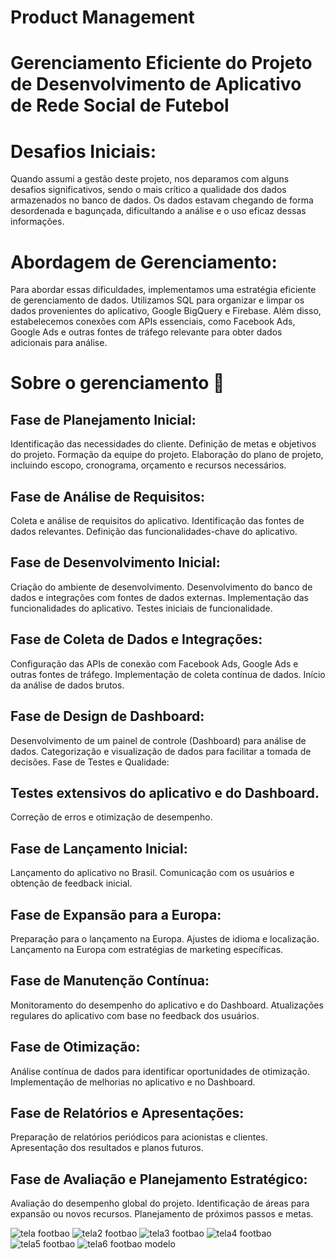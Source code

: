 # Product Management

# Gerenciamento Eficiente do Projeto de Desenvolvimento de Aplicativo de Rede Social de Futebol

# Desafios Iniciais:
Quando assumi a gestão deste projeto, nos deparamos com alguns desafios significativos, sendo o mais crítico a qualidade dos dados armazenados no banco de dados. Os dados estavam chegando de forma desordenada e bagunçada, dificultando a análise e o uso eficaz dessas informações.

# Abordagem de Gerenciamento:
Para abordar essas dificuldades, implementamos uma estratégia eficiente de gerenciamento de dados. Utilizamos SQL para organizar e limpar os dados provenientes do aplicativo, Google BigQuery e Firebase. Além disso, estabelecemos conexões com APIs essenciais, como Facebook Ads, Google Ads e outras fontes de tráfego relevante para obter dados adicionais para análise.

# Sobre o gerenciamento 👾

## Fase de Planejamento Inicial:
Identificação das necessidades do cliente.
Definição de metas e objetivos do projeto.
Formação da equipe do projeto.
Elaboração do plano de projeto, incluindo escopo, cronograma, orçamento e recursos necessários.

## Fase de Análise de Requisitos:
Coleta e análise de requisitos do aplicativo.
Identificação das fontes de dados relevantes.
Definição das funcionalidades-chave do aplicativo.

## Fase de Desenvolvimento Inicial:
Criação do ambiente de desenvolvimento.
Desenvolvimento do banco de dados e integrações com fontes de dados externas.
Implementação das funcionalidades do aplicativo.
Testes iniciais de funcionalidade.

## Fase de Coleta de Dados e Integrações:
Configuração das APIs de conexão com Facebook Ads, Google Ads e outras fontes de tráfego.
Implementação de coleta contínua de dados.
Início da análise de dados brutos.

## Fase de Design de Dashboard:
Desenvolvimento de um painel de controle (Dashboard) para análise de dados.
Categorização e visualização de dados para facilitar a tomada de decisões.
Fase de Testes e Qualidade:

## Testes extensivos do aplicativo e do Dashboard.
Correção de erros e otimização de desempenho.

## Fase de Lançamento Inicial:
Lançamento do aplicativo no Brasil.
Comunicação com os usuários e obtenção de feedback inicial.

## Fase de Expansão para a Europa:
Preparação para o lançamento na Europa.
Ajustes de idioma e localização.
Lançamento na Europa com estratégias de marketing específicas.

## Fase de Manutenção Contínua:
Monitoramento do desempenho do aplicativo e do Dashboard.
Atualizações regulares do aplicativo com base no feedback dos usuários.

## Fase de Otimização:
Análise contínua de dados para identificar oportunidades de otimização.
Implementação de melhorias no aplicativo e no Dashboard.

## Fase de Relatórios e Apresentações:
Preparação de relatórios periódicos para acionistas e clientes.
Apresentação dos resultados e planos futuros.

## Fase de Avaliação e Planejamento Estratégico:
Avaliação do desempenho global do projeto.
Identificação de áreas para expansão ou novos recursos.
Planejamento de próximos passos e metas.

![tela footbao](https://github.com/CaiqueGali/Footbao-Social-Media-App/assets/115173387/785d3906-9388-4875-96ac-2212ff52e21d)
![tela2 footbao](https://github.com/CaiqueGali/Footbao-Social-Media-App/assets/115173387/b18c49c1-0549-4627-8a90-4a9f2d7543f8)
![tela3 footbao](https://github.com/CaiqueGali/Footbao-Social-Media-App/assets/115173387/48e137d1-0627-4485-a57c-fc110d11f10b)
![tela4 footbao](https://github.com/CaiqueGali/Footbao-Social-Media-App/assets/115173387/cdcb6d19-82dd-4f98-a441-46daf000e09a)
![tela5 footbao](https://github.com/CaiqueGali/Footbao-Social-Media-App/assets/115173387/0c89ef60-57ec-4dda-acf2-4ca238b0d57f)
![tela6 footbao modelo](https://github.com/CaiqueGali/Footbao-Social-Media-App/assets/115173387/a1d98385-93c5-4ad7-8da4-541eef657ea1)
